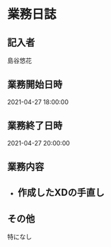 # 業務日誌

## 記入者

島谷悠花

## 業務開始日時

2021-04-27 18:00:00

## 業務終了日時

2021-04-27 20:00:00

## 業務内容

- 作成したXDの手直し
	- 

## その他

特になし